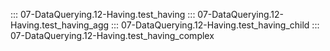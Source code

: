 ::: 07-DataQuerying.12-Having.test_having
::: 07-DataQuerying.12-Having.test_having_agg
::: 07-DataQuerying.12-Having.test_having_child
::: 07-DataQuerying.12-Having.test_having_complex
